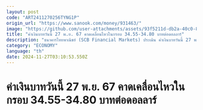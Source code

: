 ```yaml
---
layout: post
code: "ART2411270256TYNG1P"
origin_url: "https://www.sanook.com/money/931463/"
image: "https://github.com/user-attachments/assets/93f5211d-db2a-40c0-887c-d56acc083e9a"
title: "ค่าเงินบาทวันนี้ 27 พ.ย. 67 คาดเคลื่อนไหวในกรอบ 34.55-34.80 บาทต่อดอลลาร์"
description: "ธนาคารไทยพาณิชย์ (SCB Financial Markets) ประเมิน ค่าเงินบาทวันนี้ 27 พฤศจิกายน 2567 คาดเคลื่อนไหวในกรอบ 34.55-34.80 บาทต่อดอลลาร์"
category: "ECONOMY"
language: "th"
date: 2024-11-27T03:10:53.550Z
---
```


# ค่าเงินบาทวันนี้ 27 พ.ย. 67 คาดเคลื่อนไหวในกรอบ 34.55-34.80 บาทต่อดอลลาร์